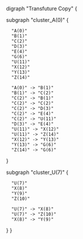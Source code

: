 digraph "Transfuture Copy" {

  subgraph "cluster_A(0)" {

      "A(0)"
      "B(1)"
      "C(2)"
      "D(3)"
      "E(4)"
      "G(6)"
      "U(11)"
      "X(12)"
      "Y(13)"
      "Z(14)"

      "A(0)" -> "B(1)"
      "B(1)" -> "C(2)"
      "C(2)" -> "B(1)"
      "C(2)" -> "C(2)"
      "C(2)" -> "D(3)"
      "C(2)" -> "E(4)"
      "C(2)" -> "U(11)"
      "D(3)" -> "E(4)"
      "U(11)" -> "X(12)"
      "U(11)" -> "Z(14)"
      "X(12)" -> "Y(13)"
      "Y(13)" -> "G(6)"
      "Z(14)" -> "G(6)"

  }

  subgraph "cluster_U(7)" {

      "U(7)"
      "X(8)"
      "Y(9)"
      "Z(10)"

      "U(7)" -> "X(8)"
      "U(7)" -> "Z(10)"
      "X(8)" -> "Y(9)"

  }
}
